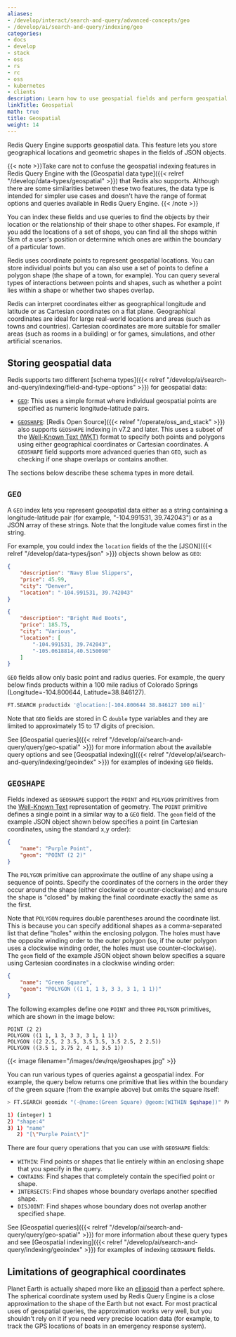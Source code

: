 ```yaml
---
aliases:
- /develop/interact/search-and-query/advanced-concepts/geo
- /develop/ai/search-and-query/indexing/geo
categories:
- docs
- develop
- stack
- oss
- rs
- rc
- oss
- kubernetes
- clients
description: Learn how to use geospatial fields and perform geospatial queries in Redis
linkTitle: Geospatial
math: true
title: Geospatial
weight: 14
---
```


Redis Query Engine supports geospatial data. This feature
lets you store geographical locations and geometric shapes
in the fields of JSON objects.

{{< note >}}Take care not to confuse the geospatial indexing
features in Redis Query Engine with the
[Geospatial data type]({{< relref "/develop/data-types/geospatial" >}})
that Redis also supports. Although there are some similarities between
these two features, the data type is intended for simpler use
cases and doesn't have the range of format options and queries
available in Redis Query Engine.
{{< /note >}}

You can index these fields and use queries to find the objects
by their location or the relationship of their shape to other shapes.
For example, if you add the locations of a set of shops, you can
find all the shops within 5km of a user's position or determine
which ones are within the boundary of a particular town.

Redis uses coordinate points to represent geospatial locations.
You can store individual points but you can also
use a set of points to define a polygon shape (the shape of a
town, for example). You can query several types of interactions
between points and shapes, such as whether a point lies within
a shape or whether two shapes overlap.

Redis can interpret coordinates either as geographical longitude
and latitude or as Cartesian coordinates on a flat plane.
Geographical coordinates are ideal for large real-world locations
and areas (such as towns and countries). Cartesian coordinates
are more suitable for smaller areas (such as rooms in a building)
or for games, simulations, and other artificial scenarios.

## Storing geospatial data

Redis supports two different
[schema types]({{< relref "/develop/ai/search-and-query/indexing/field-and-type-options" >}})
for geospatial data:

-   [`GEO`](#geo): This uses a simple format where individual geospatial
    points are specified as numeric longitude-latitude pairs.
    
-   [`GEOSHAPE`](#geoshape): [Redis Open Source]({{< relref "/operate/oss_and_stack" >}}) also
    supports `GEOSHAPE` indexing in v7.2 and later.
    This uses a subset of the 
    [Well-Known Text (WKT)](https://en.wikipedia.org/wiki/Well-known_text_representation_of_geometry)
    format to specify both points and polygons using either geographical
    coordinates or Cartesian coordinates. A
    `GEOSHAPE` field supports more advanced queries than `GEO`,
    such as checking if one shape overlaps or contains another.

The sections below describe these schema types in more detail.

## `GEO`

A `GEO` index lets you represent geospatial data either as
a string containing a longitude-latitude pair (for example,
"-104.991531, 39.742043") or as a JSON array of these
strings. Note that the longitude value comes first in the
string.

For example, you could index the `location` fields of the
the [JSON]({{< relref "/develop/data-types/json" >}}) objects
shown below as `GEO`:

```json
{
    "description": "Navy Blue Slippers",
    "price": 45.99,
    "city": "Denver",
    "location": "-104.991531, 39.742043"
}

{
    "description": "Bright Red Boots",
    "price": 185.75,
    "city": "Various",
    "location": [
        "-104.991531, 39.742043",
        "-105.0618814,40.5150098"
    ]
}
```

`GEO` fields allow only basic point and radius queries.
For example, the query below finds products within a 100 mile radius of Colorado Springs
(Longitude=-104.800644, Latitude=38.846127).

```bash
FT.SEARCH productidx '@location:[-104.800644 38.846127 100 mi]'
```

Note that `GEO` fields are stored in C `double` type variables and they are limited to approximately 15 to 17 digits of precision.

See [Geospatial queries]({{< relref "/develop/ai/search-and-query/query/geo-spatial" >}})
for more information about the available query options and see
[Geospatial indexing]({{< relref "/develop/ai/search-and-query/indexing/geoindex" >}})
for examples of indexing `GEO` fields.

## `GEOSHAPE`

Fields indexed as `GEOSHAPE` support the `POINT` and `POLYGON` primitives from the
[Well-Known Text](https://en.wikipedia.org/wiki/Well-known_text_representation_of_geometry)
representation of geometry. The `POINT` primitive defines a single point
in a similar way to a `GEO` field.
The `geom` field of the example JSON object shown below specifies a point
(in Cartesian coordinates, using the standard x,y order):

```json
{
    "name": "Purple Point",
    "geom": "POINT (2 2)"
}
```

The `POLYGON` primitive can approximate the outline of any shape using a
sequence of points. Specify the coordinates of the corners in the order they
occur around the shape (either clockwise or counter-clockwise) and ensure the
shape is "closed" by making the final coordinate exactly the same as the first.

Note that `POLYGON` requires double parentheses around the coordinate list.
This is because you can specify additional shapes as a comma-separated list
that define "holes" within the enclosing polygon. The holes must have the opposite
winding order to the outer polygon (so, if the outer polygon uses a clockwise winding
order, the holes must use counter-clockwise).
The `geom` field of the example JSON object shown below specifies a
square using Cartesian coordinates in a clockwise winding order:

```json
{
    "name": "Green Square",
    "geom": "POLYGON ((1 1, 1 3, 3 3, 3 1, 1 1))"
}
```

The following examples define one `POINT` and three `POLYGON` primitives,
which are shown in the image below:

```
POINT (2 2)
POLYGON ((1 1, 1 3, 3 3, 3 1, 1 1))
POLYGON ((2 2.5, 2 3.5, 3.5 3.5, 3.5 2.5, 2 2.5))
POLYGON ((3.5 1, 3.75 2, 4 1, 3.5 1))
```

{{< image filename="/images/dev/rqe/geoshapes.jpg" >}}

You can run various types of queries against a geospatial index. For
example, the query below returns one primitive that lies within the boundary
of the green square (from the example above) but omits the square itself:

```bash
> FT.SEARCH geomidx "(-@name:(Green Square) @geom:[WITHIN $qshape])" PARAMS 2 qshape "POLYGON ((1 1, 1 3, 3 3, 3 1, 1 1))" RETURN 1 name DIALECT 2

1) (integer) 1
2) "shape:4"
3) 1) "name"
   2) "[\"Purple Point\"]"
```

There are four query operations that you can use with `GEOSHAPE` fields:

-   `WITHIN`: Find points or shapes that lie entirely within an
    enclosing shape that you specify in the query.
-   `CONTAINS`: Find shapes that completely contain the specified point
    or shape.
-   `INTERSECTS`: Find shapes whose boundary overlaps another specified
    shape.
-   `DISJOINT`: Find shapes whose boundary does not overlap another specified
    shape.

See
[Geospatial queries]({{< relref "/develop/ai/search-and-query/query/geo-spatial" >}})
for more information about these query types and see
[Geospatial indexing]({{< relref "/develop/ai/search-and-query/indexing/geoindex" >}})
for examples of indexing `GEOSHAPE` fields.

## Limitations of geographical coordinates

Planet Earth is actually shaped more like an
[ellipsoid](https://en.wikipedia.org/wiki/Earth_ellipsoid) than a perfect sphere.
The spherical coordinate system used by Redis Query Engine is a close
approximation to the shape of the Earth but not exact. For most practical
uses of geospatial queries, the approximation works very well, but you
shouldn't rely on it if you need very precise location data (for example, to track
the GPS locations of boats in an emergency response system).
